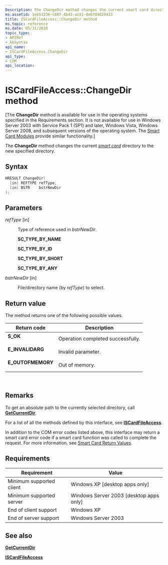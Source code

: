 ```yaml
---
Description: The ChangeDir method changes the current smart card directory to the new specified directory.
ms.assetid: 1eb53236-c88f-4b43-ac91-de67d4029433
title: ISCardFileAccess::ChangeDir method
ms.topic: reference
ms.date: 05/31/2018
topic_type: 
- APIRef
- kbSyntax
api_name: 
- ISCardFileAccess.ChangeDir
api_type: 
- COM
api_location: 
---
```


# ISCardFileAccess::ChangeDir method

\[The **ChangeDir** method is available for use in the operating systems specified in the Requirements section. It is not available for use in Windows Server 2003 with Service Pack 1 (SP1) and later, Windows Vista, Windows Server 2008, and subsequent versions of the operating system. The [Smart Card Modules](/previous-versions/windows/desktop/secsmart/smart-card-modules) provide similar functionality.\]

The **ChangeDir** method changes the current [*smart card*](../secgloss/s-gly.md) directory to the new specified directory.

## Syntax


```C++
HRESULT ChangeDir(
  [in] REFTYPE refType,
  [in] BSTR    bstrNewDir
);
```



## Parameters

<dl> <dt>

*refType* \[in\]
</dt> <dd>

Type of reference used in *bstrNewDir*.

<dl><span id="SC_TYPE_BY_NAME"></span><span id="sc_type_by_name"></span><dt>

**SC\_TYPE\_BY\_NAME**
</dt><span id="SC_TYPE_BY_ID"></span><span id="sc_type_by_id"></span><dt>

**SC\_TYPE\_BY\_ID**
</dt><span id="SC_TYPE_BY_SHORT"></span><span id="sc_type_by_short"></span><dt>

**SC\_TYPE\_BY\_SHORT**
</dt><span id="SC_TYPE_BY_ANY"></span><span id="sc_type_by_any"></span><dt>

**SC\_TYPE\_BY\_ANY**
</dt> </dl> </dd> <dt>

*bstrNewDir* \[in\]
</dt> <dd>

File/directory name (by *refType*) to select.

</dd> </dl>

## Return value

The method returns one of the following possible values.



| Return code                                                                                   | Description                                  |
|-----------------------------------------------------------------------------------------------|----------------------------------------------|
| <dl> <dt>**S\_OK**</dt> </dl>          | Operation completed successfully.<br/> |
| <dl> <dt>**E\_INVALIDARG**</dt> </dl>  | Invalid parameter.<br/>                |
| <dl> <dt>**E\_OUTOFMEMORY**</dt> </dl> | Out of memory.<br/>                    |



 

## Remarks

To get an absolute path to the currently selected directory, call [**GetCurrentDir**](iscardfileaccess-getcurrentdir.md).

For a list of all the methods defined by this interface, see [**ISCardFileAccess**](iscardfileaccess.md).

In addition to the COM error codes listed above, this interface may return a smart card error code if a smart card function was called to complete the request. For more information, see [Smart Card Return Values](authentication-return-values.md).

## Requirements



| Requirement | Value |
|-------------------------------------|------------------------------------------------------|
| Minimum supported client<br/> | Windows XP \[desktop apps only\]<br/>          |
| Minimum supported server<br/> | Windows Server 2003 \[desktop apps only\]<br/> |
| End of client support<br/>    | Windows XP<br/>                                |
| End of server support<br/>    | Windows Server 2003<br/>                       |



## See also

<dl> <dt>

[**GetCurrentDir**](iscardfileaccess-getcurrentdir.md)
</dt> <dt>

[**ISCardFileAccess**](iscardfileaccess.md)
</dt> </dl>

 

 
